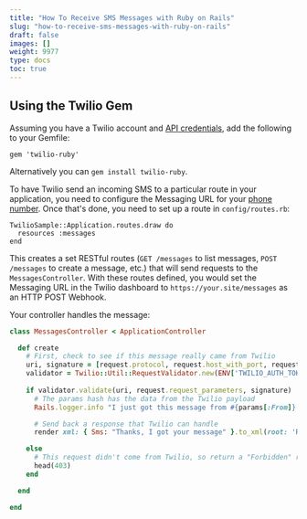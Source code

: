```yaml
---
title: "How To Receive SMS Messages with Ruby on Rails"
slug: "how-to-receive-sms-messages-with-ruby-on-rails"
draft: false
images: []
weight: 9977
type: docs
toc: true
---
```


## Using the Twilio Gem
Assuming you have a Twilio account and [API credentials](https://www.twilio.com/console/account/settings), add the following to your Gemfile:

    gem 'twilio-ruby'

Alternatively you can `gem install twilio-ruby`.

To have Twilio send an incoming SMS to a particular route in your application, you need to configure the Messaging URL for your [phone number](https://www.twilio.com/console/phone-numbers/incoming).  Once that's done, you need to set up a route in `config/routes.rb`:

```
TwilioSample::Application.routes.draw do
  resources :messages
end
```

This creates a set RESTful routes (`GET /messages` to list messages, `POST /messages` to create a message, etc.) that will send requests to the `MessagesController`.  With these routes defined, you would set the Messaging URL in the Twilio dashboard to `https://your.site/messages` as an HTTP POST Webhook.

Your controller handles the message:

```ruby
class MessagesController < ApplicationController

  def create
    # First, check to see if this message really came from Twilio
    uri, signature = [request.protocol, request.host_with_port, request.path].join, request.env['HTTP_X_TWILIO_SIGNATURE']
    validator = Twilio::Util::RequestValidator.new(ENV['TWILIO_AUTH_TOKEN'])
    
    if validator.validate(uri, request.request_parameters, signature)
      # The params hash has the data from the Twilio payload
      Rails.logger.info "I just got this message from #{params[:From]}: #{params[:Body]}"

      # Send back a response that Twilio can handle
      render xml: { Sms: "Thanks, I got your message" }.to_xml(root: 'Response')

    else
      # This request didn't come from Twilio, so return a "Forbidden" response
      head(403)
    end

  end

end




